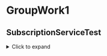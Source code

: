 # GroupWork1

## SubscriptionServiceTest
<details>
  <summary>Click to expand</summary>
  
``` java
/*bob*/
```
</details>
